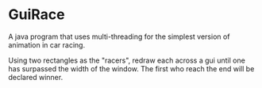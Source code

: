 # GuiRace
A java program that uses multi-threading for the simplest version of animation in car racing.

Using two rectangles as the "racers", redraw each across a gui until one has surpassed the width of the window. The first who reach the end
will be declared winner.
